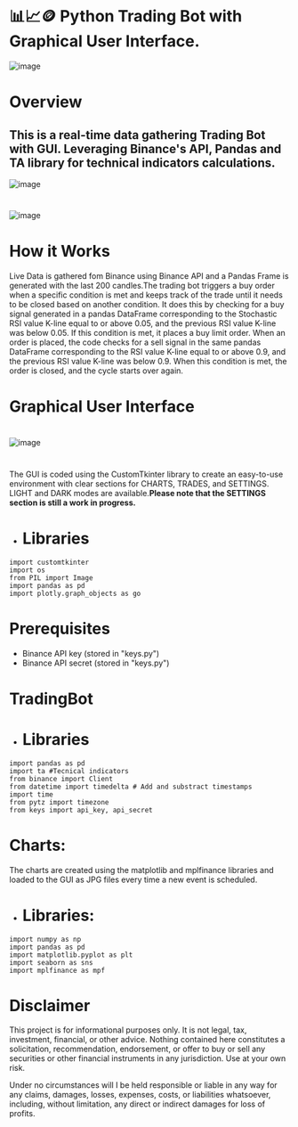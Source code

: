 # :bar_chart::chart_with_upwards_trend::coin:  Python Trading Bot with Graphical User Interface.
![image](https://github.com/FedeMaguire/Python-Trading-Bot/blob/main/screenshots/Screenshot%202023-11-27%20151559.jpg?raw=true)
# Overview
## This is a real-time data gathering Trading Bot with GUI. Leveraging Binance's API, Pandas and TA library for technical indicators calculations.
![image](https://github.com/FedeMaguire/Python-Trading-Bot/blob/main/screenshots/Screenshot%202023-11-09%20165227.jpg?raw=true)
 # 
![image](https://github.com/FedeMaguire/Python-Trading-Bot/blob/main/screenshots/Screenshot%202023-11-09%20165411.jpg?raw=true)

# How it Works
Live Data is gathered fom Binance using Binance API and a Pandas Frame is generated with the last 200 candles.The trading bot triggers a buy order when a specific condition is met and keeps track of the trade until it needs to be closed based on another condition. It does this by checking for a buy signal generated in a pandas DataFrame corresponding to the Stochastic RSI value K-line equal to or above 0.05, and the previous RSI value K-line was below 0.05. If this condition is met, it places a buy limit order. When an order is placed, the code checks for a sell signal in the same pandas DataFrame corresponding to the RSI value K-line equal to or above 0.9, and the previous RSI value K-line was below 0.9. When this condition is met, the order is closed, and the cycle starts over again.

# Graphical User Interface
# 
![image](https://github.com/FedeMaguire/Python-Trading-Bot/blob/main/screenshots/Screenshot%202023-11-09%20165322.jpg?raw=true)
# 
The GUI is coded using the CustomTkinter library to create an easy-to-use environment with clear sections for CHARTS, TRADES, and SETTINGS. LIGHT and DARK modes are available.**Please note that the SETTINGS section is still a work in progress.**
- # Libraries
```
import customtkinter
import os
from PIL import Image
import pandas as pd
import plotly.graph_objects as go
```
 

# Prerequisites
- Binance API key (stored in "keys.py")
- Binance API secret (stored in "keys.py")

# TradingBot
- # Libraries
```
import pandas as pd
import ta #Tecnical indicators
from binance import Client
from datetime import timedelta # Add and substract timestamps
import time
from pytz import timezone
from keys import api_key, api_secret
```
# Charts:
The charts are created using the matplotlib and mplfinance libraries and loaded to the GUI as JPG files every time a new event is scheduled.
- # Libraries:
```
import numpy as np
import pandas as pd
import matplotlib.pyplot as plt
import seaborn as sns
import mplfinance as mpf
```


# Disclaimer
This project is for informational purposes only. It is not legal, tax, investment, financial, or other advice. Nothing contained here constitutes a solicitation, recommendation, endorsement, or offer to buy or sell any securities or other financial instruments in any jurisdiction. Use at your own risk.

Under no circumstances will I be held responsible or liable in any way for any claims, damages, losses, expenses, costs, or liabilities whatsoever, including, without limitation, any direct or indirect damages for loss of profits.
